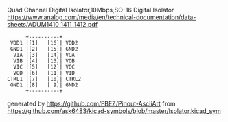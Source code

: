 Quad Channel Digital Isolator,10Mbps,SO-16
Digital Isolator
https://www.analog.com/media/en/technical-documentation/data-sheets/ADUM1410_1411_1412.pdf


	      +----------+
	 VDD1 |[1]   [16]| VDD2
	 GND1 |[2]   [15]| GND2
	  VIA |[3]   [14]| VOA
	  VIB |[4]   [13]| VOB
	  VIC |[5]   [12]| VOC
	  VOD |[6]   [11]| VID
	CTRL1 |[7]   [10]| CTRL2
	 GND1 |[8]   [ 9]| GND2
	      +----------+


generated by https://github.com/FBEZ/Pinout-AsciiArt from https://github.com/ask6483/kicad-symbols/blob/master/Isolator.kicad_sym